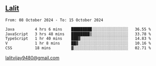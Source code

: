 ## [Lalit](https://lalit.sh)

<!--START_SECTION:waka-->

```txt
From: 08 October 2024 - To: 15 October 2024

Java         4 hrs 6 mins    █████████░░░░░░░░░░░░░░░░   36.55 %
JavaScript   3 hrs 48 mins   ████████▒░░░░░░░░░░░░░░░░   33.78 %
TypeScript   1 hr 40 mins    ███▓░░░░░░░░░░░░░░░░░░░░░   14.83 %
V            1 hr 8 mins     ██▓░░░░░░░░░░░░░░░░░░░░░░   10.16 %
CSS          18 mins         ▓░░░░░░░░░░░░░░░░░░░░░░░░   02.71 %
```

<!--END_SECTION:waka-->

lalitvijay9480@gmail.com
